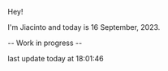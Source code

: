 Hey!

I'm Jiacinto and today is 16 September, 2023.

-- Work in progress --

last update today at 18:01:46 